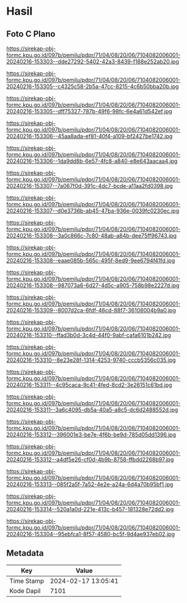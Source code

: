# Hasil

## Foto C Plano

https://sirekap-obj-formc.kpu.go.id/097b/pemilu/pdpr/71/04/08/20/06/7104082006001-20240216-153303--dde27292-5402-42a3-8439-f188e252ab20.jpg

https://sirekap-obj-formc.kpu.go.id/097b/pemilu/pdpr/71/04/08/20/06/7104082006001-20240216-153305--c4325c58-2b5a-47cc-8215-4c6b50bba20b.jpg

https://sirekap-obj-formc.kpu.go.id/097b/pemilu/pdpr/71/04/08/20/06/7104082006001-20240216-153305--dff75327-787b-49f6-98fc-6e4a61d542ef.jpg

https://sirekap-obj-formc.kpu.go.id/097b/pemilu/pdpr/71/04/08/20/06/7104082006001-20240216-153306--45aa8ada-ef81-40f4-a109-bf2427be1742.jpg

https://sirekap-obj-formc.kpu.go.id/097b/pemilu/pdpr/71/04/08/20/06/7104082006001-20240216-153306--1da9dd8b-6e57-4fc8-a840-e8e643aacaa4.jpg

https://sirekap-obj-formc.kpu.go.id/097b/pemilu/pdpr/71/04/08/20/06/7104082006001-20240216-153307--7a067f0d-391c-4dc7-bcde-a11aa2fd0398.jpg

https://sirekap-obj-formc.kpu.go.id/097b/pemilu/pdpr/71/04/08/20/06/7104082006001-20240216-153307--d0e3736b-ab45-47ba-936e-0039fc0230ec.jpg

https://sirekap-obj-formc.kpu.go.id/097b/pemilu/pdpr/71/04/08/20/06/7104082006001-20240216-153308--3a0c866c-7c80-48ab-a84b-dee75ff96743.jpg

https://sirekap-obj-formc.kpu.go.id/097b/pemilu/pdpr/71/04/08/20/06/7104082006001-20240216-153308--eaae085b-565c-495f-8ed9-9ee6794f41fd.jpg

https://sirekap-obj-formc.kpu.go.id/097b/pemilu/pdpr/71/04/08/20/06/7104082006001-20240216-153308--987073a6-6d27-4d5c-a905-758b98e2227d.jpg

https://sirekap-obj-formc.kpu.go.id/097b/pemilu/pdpr/71/04/08/20/06/7104082006001-20240216-153309--8007d2ca-6fdf-46cd-88f7-36108004b9a0.jpg

https://sirekap-obj-formc.kpu.go.id/097b/pemilu/pdpr/71/04/08/20/06/7104082006001-20240216-153310--ffad3b0d-3c4d-44f0-9abf-cafa6101b242.jpg

https://sirekap-obj-formc.kpu.go.id/097b/pemilu/pdpr/71/04/08/20/06/7104082006001-20240216-153310--8e23e28f-1314-4253-9740-cccb5356c035.jpg

https://sirekap-obj-formc.kpu.go.id/097b/pemilu/pdpr/71/04/08/20/06/7104082006001-20240216-153311--4c95caca-9c41-4fed-8cd2-3e26151c61bd.jpg

https://sirekap-obj-formc.kpu.go.id/097b/pemilu/pdpr/71/04/08/20/06/7104082006001-20240216-153311--3a6c4095-db5a-40a5-a8c5-dc6d2488552d.jpg

https://sirekap-obj-formc.kpu.go.id/097b/pemilu/pdpr/71/04/08/20/06/7104082006001-20240216-153312--396001e3-be7e-4f6b-be9d-785d05dd1396.jpg

https://sirekap-obj-formc.kpu.go.id/097b/pemilu/pdpr/71/04/08/20/06/7104082006001-20240216-153312--a4df5e26-cf0d-4b9b-8758-ffbdd2268b97.jpg

https://sirekap-obj-formc.kpu.go.id/097b/pemilu/pdpr/71/04/08/20/06/7104082006001-20240216-153313--085f2a5f-7a52-4e2e-a24a-6d4a70b95bf1.jpg

https://sirekap-obj-formc.kpu.go.id/097b/pemilu/pdpr/71/04/08/20/06/7104082006001-20240216-153314--520a1a0d-221e-413c-b457-181328e72dd2.jpg

https://sirekap-obj-formc.kpu.go.id/097b/pemilu/pdpr/71/04/08/20/06/7104082006001-20240216-153304--95ebfca1-8f57-4580-bc5f-9d4ae937eb02.jpg


## Metadata

| Key        | Value               |
| ---------- | ------------------- |
| Time Stamp | 2024-02-17 13:05:41 |
| Kode Dapil | 7101                |



